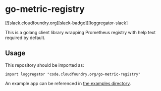 # go-metric-registry
[![slack.cloudfoundry.org][slack-badge]][loggregator-slack]

This is a golang client library wrapping Prometheus registry with help text required by default.

## Usage

This repository should be imported as:

`import loggregator "code.cloudfoundry.org/go-metric-registry"`

An example app can be referenced in [the examples directory](https://github.com/cloudfoundry/go-metric-registry/blob/master/examples/main.go).